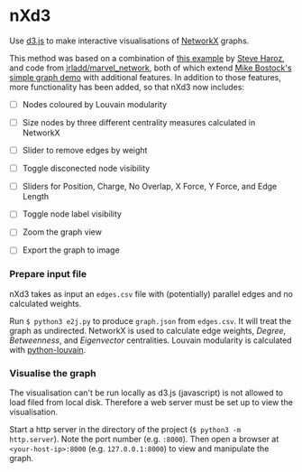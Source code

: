 # nXd3

Use [d3.js](https://d3js.org/) to make interactive visualisations of [NetworkX](https://networkx.github.io/) graphs. 

This method was based on a combination of [this example](https://bl.ocks.org/steveharoz/8c3e2524079a8c440df60c1ab72b5d03) by [Steve Haroz](https://github.com/steveharoz), and code from [jrladd/marvel_network](https://github.com/jrladd/marvel_network), both of which extend [Mike Bostock's simple graph demo](http://bl.ocks.org/mbostock/4062045) with additional features. In addition to those features, more functionality has been added, so that nXd3 now includes:

- [ ] Nodes coloured by Louvain modularity
- [ ] Size nodes by three different centrality measures calculated in NetworkX 
- [ ] Slider to remove edges by weight
- [ ] Toggle disconected node visibility
- [ ] Sliders for Position, Charge, No Overlap, X Force, Y Force, and Edge Length
- [ ] Toggle node label visibility
- [ ] Zoom the graph view
- [ ] Export the graph to image


### Prepare input file 

nXd3 takes as input an `edges.csv` file with (potentially) parallel edges and no calculated weights.

Run `$ python3 e2j.py` to produce `graph.json` from `edges.csv`. It will treat the graph as undirected. NetworkX is used to calculate edge weights, *Degree*, *Betweenness*, and *Eigenvector* centralities. Louvain modularity is calculated with [python-louvain](https://github.com/taynaud/python-louvain).

### Visualise the graph

The visualisation can't be run locally as d3.js (javascript) is not allowed to load filed from local disk. Therefore a web server must be set up to view the visualisation.

Start a http server in the directory of the project (`$ python3 -m http.server`). Note the port number (e.g. `:8000`). Then open a browser at `<your-host-ip>:8000` (e.g. `127.0.0.1:8000`) to view and manipulate the graph.
